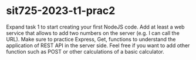 # sit725-2023-t1-prac2
Expand task 1 to start creating your first NodeJS code. Add at least a web service that allows to
add two numbers on the server (e.g. I can call the URL). Make sure to practice Express, Get,
functions to understand the application of REST API in the server side.
Feel free if you want to add other function such as POST or other calculations of a basic calculator. 
